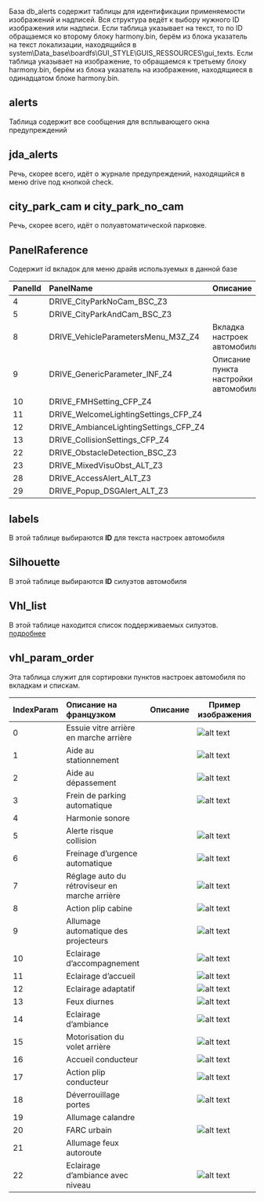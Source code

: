 База db_alerts содержит таблицы для идентификации применяемости изображений и надписей. Вся структура ведёт к выбору нужного ID изображения или надписи. Если таблица указывает на текст, то по ID обращаемся ко второму блоку harmony.bin, берём из блока указатель на текст локализации, находящийся в system\Data_base\boardfs\GUI_STYLE\GUIS_RESSOURCES\gui_texts. Если таблица указывает на изображение, то обращаемся к третьему блоку harmony.bin, берём из блока указатель на изображение,  находящиеся в одинадцатом блоке harmony.bin.

## alerts
Таблица содержит все сообщения для всплывающего окна предупреждений

## jda_alerts
Речь, скорее всего, идёт о журнале предупреждений, находящийся в меню drive под кнопкой check.

## city_park_cam и city_park_no_cam
Речь, скорее всего, идёт о полуавтоматической парковке.

## PanelRaference
Содержит id вкладок для меню драйв используемых в данной базе

|PanelId|PanelName|Описание|
|:---|:---|:---|
|4|DRIVE_CityParkNoCam_BSC_Z3
|5|DRIVE_CityParkAndCam_BSC_Z3
|8|DRIVE_VehicleParametersMenu_M3Z_Z4|Вкладка настроек автомобиля|
|9|DRIVE_GenericParameter_INF_Z4|Описание пункта настройки автомобиля|
|10|DRIVE_FMHSetting_CFP_Z4
|11|DRIVE_WelcomeLightingSettings_CFP_Z4
|12|DRIVE_AmbianceLightingSettings_CFP_Z4
|13|DRIVE_CollisionSettings_CFP_Z4
|22|DRIVE_ObstacleDetection_BSC_Z3
|23|DRIVE_MixedVisuObst_ALT_Z3
|28|DRIVE_AccessAlert_ALT_Z3
|29|DRIVE_Popup_DSGAlert_ALT_Z3

## labels
В этой таблице выбираются **ID** для текста настроек автомобиля

## Silhouette
В этой таблице выбираются **ID** силуэтов автомобиля

## Vhl_list
В этой таблице находится список поддерживаемых силуэтов. [подробнее](/vehicle.md)

## vhl_param_order
Эта таблица служит для сортировки пунктов настроек автомобиля по вкладкам и спискам.

|IndexParam|Описание на французком|Описание|Пример изображения|
|:---|:---|:---|---|
|0|Essuie vitre arrière en marche arrière||![alt text](/image/param0.png)|
|1|Aide au stationnement||![alt text](/image/param1.png)|
|2|Aide au dépassement||![alt text](/image/param2.png)|
|3|Frein de parking automatique||![alt text](/image/param3.png)|
|4|Harmonie sonore|||
|5|Alerte risque collision||![alt text](/image/param5.png)|
|6|Freinage d’urgence automatique||![alt text](/image/param6.png)|
|7|Réglage auto du rétroviseur en marche arrière||![alt text](/image/param7.png)|
|8|Action plip cabine||![alt text](/image/param8.bmp)|
|9|Allumage automatique des projecteurs||![alt text](/image/param9.png)|
|10|Eclairage d’accompagnement||![alt text](/image/param10.png)|
|11|Eclairage d’accueil||![alt text](/image/param11.png)|
|12|Eclairage adaptatif||![alt text](/image/param12.png)|
|13|Feux diurnes||![alt text](/image/param13.png)|
|14|Eclairage d’ambiance||![alt text](/image/param14.bmp)|
|15|Motorisation du volet arrière||![alt text](/image/param15.png)|
|16|Accueil conducteur||![alt text](/image/param16.bmp)|
|17|Action plip conducteur||![alt text](/image/param17.png)|
|18|Déverrouillage portes||![alt text](/image/param18.png)|
|19|Allumage calandre|||
|20|FARC urbain||![alt text](/image/param20.png)|
|21|Allumage feux autoroute|||
|22|Eclairage d’ambiance avec niveau||![alt text](/image/param22.bmp)|
